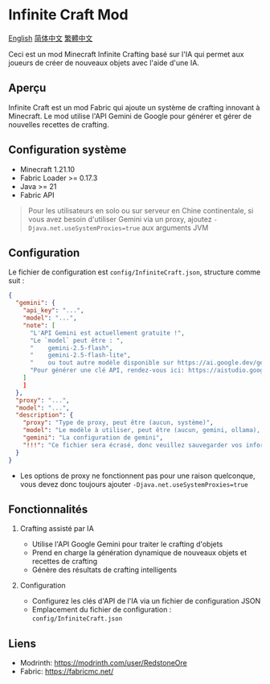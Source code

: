 # Infinite Craft Mod
[English](../README.md)
[简体中文](README.zh-CN.md)
[繁體中文](README.zh-CHT.md)

Ceci est un mod Minecraft Infinite Crafting basé sur l'IA qui permet aux joueurs de créer de nouveaux objets avec l'aide d'une IA.

## Aperçu

Infinite Craft est un mod Fabric qui ajoute un système de crafting innovant à Minecraft. Le mod utilise l'API Gemini de Google pour générer et gérer de nouvelles recettes de crafting.

## Configuration système

- Minecraft 1.21.10
- Fabric Loader >= 0.17.3
- Java >= 21
- Fabric API

> Pour les utilisateurs en solo ou sur serveur en Chine continentale, si vous avez besoin d'utiliser Gemini via un proxy, ajoutez `-Djava.net.useSystemProxies=true` aux arguments JVM

## Configuration
Le fichier de configuration est `config/InfiniteCraft.json`, structure comme suit :
```json
{
  "gemini": {
    "api_key": "...",
    "model": "...",
    "note": [
      "L'API Gemini est actuellement gratuite !",
      "Le `model` peut être : ",
      "    gemini-2.5-flash",
      "    gemini-2.5-flash-lite",
      "    ou tout autre modèle disponible sur https://ai.google.dev/gemini-api/docs/models",
      "Pour générer une clé API, rendez-vous ici: https://aistudio.google.com/api-keys"
    ]
    ]
  },
  "proxy": "...",
  "model": "...",
  "description": {
    "proxy": "Type de proxy, peut être (aucun, système)",
    "model": "Le modèle à utiliser, peut être (aucun, gemini, ollama), utilisez aucun si vous utilisez uniquement le mod en tant que joueur sur un serveur",
    "gemini": "La configuration de gemini",
    "!!!": "Ce fichier sera écrasé, donc veuillez sauvegarder vos informations importantes ailleurs !"
  }
}
```
+ Les options de proxy ne fonctionnent pas pour une raison quelconque, vous devez donc toujours ajouter `-Djava.net.useSystemProxies=true`

## Fonctionnalités

1. Crafting assisté par IA
   - Utilise l'API Google Gemini pour traiter le crafting d'objets
   - Prend en charge la génération dynamique de nouveaux objets et recettes de crafting
   - Génère des résultats de crafting intelligents

2. Configuration
   - Configurez les clés d'API de l'IA via un fichier de configuration JSON
   - Emplacement du fichier de configuration : `config/InfiniteCraft.json`

## Liens

- Modrinth: https://modrinth.com/user/RedstoneOre
- Fabric: https://fabricmc.net/